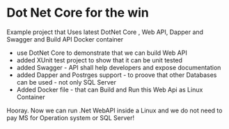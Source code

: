 # Dot Net Core for the win

Example project that Uses latest DotNet Core , Web API, Dapper and Swagger and Build API Docker container

* use DotNet Core to demonstrate that we can build Web API
* added XUnit test project to show that it can be unit tested
* added Swagger - API shall help developers and expose documentation
* added Dapper and Postrges support - to proove that other Databases can be used - not only SQL Server
* Added Docker file - that can Build and Run this Web Api as Linux Container

Hooray. Now we can run .Net WebAPI inside a Linux and we do not need to pay MS for Operation system or SQL Server!
